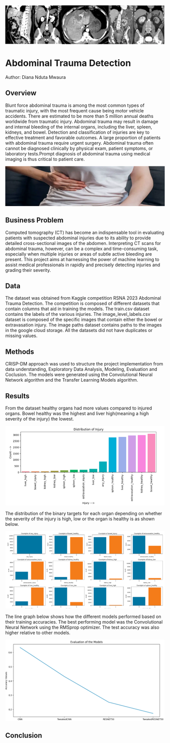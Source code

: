 ![blueprint](Images/ABDOM_1200x300.png)

# Abdominal Trauma Detection
Author: Diana Nduta Mwaura

## Overview
Blunt force abdominal trauma is among the most common types of traumatic injury, with the most frequent cause being motor vehicle accidents. There are estimated to be more than 5 million annual deaths worldwide from traumatic injury. Abdominal trauma may result in damage and internal bleeding of the internal organs, including the liver, spleen, kidneys, and bowel. Detection and classification of injuries are key to effective treatment and favorable outcomes. A large proportion of patients with abdominal trauma require urgent surgery. Abdominal trauma often cannot be diagnosed clinically by physical exam, patient symptoms, or laboratory tests.Prompt diagnosis of abdominal trauma using medical imaging is thus critical to patient care.

![blueprint](Images/abdominal-injuries_3_1200x300.jpg)

## Business Problem
Computed tomography (CT) has become an indispensable tool in evaluating patients with suspected abdominal injuries due to its ability to provide detailed cross-sectional images of the abdomen. Interpreting CT scans for abdominal trauma, however, can be a complex and time-consuming task, especially when multiple injuries or areas of subtle active bleeding are present. This project aims at harnessing the power of machine learning to assist medical professionals in rapidly and precisely detecting injuries and grading their severity.

## Data 
The dataset was obtained from Kaggle competition RSNA 2023 Abdominal Trauma Detection. The competition is composed of different datasets that contain columns that aid in training the models. The train.csv dataset contains the labels of the various injuries. The image_level_labels.csv dataset is composed of the specific images that contain either the bowel or extravasation injury. The image paths dataset contains paths to the images in the google cloud storage. All the datasets did not have duplicates or missing values.

## Methods
CRISP-DM approach was used to structure the project implementation from data understanding, Exploratory Data Analysis, Modeling, Evaluation and Coclusion. The models were generated using the Convolutional Neural Network algorithm and the Transfer Learning Models algorithm.

## Results
From the dataset healthy organs had more values compared to injured organs. Bowel healthy was the highest and liver high(meaning a high severity of the injury) the lowest.

![blueprint](Images/distribution.PNG)

The distribution of the binary targets for each organ depending on whether the severity of the injury is high, low or the organ is healthy is as shown below.

![blueprint](Images/countplot.PNG)

The line graph below shows how the different models performed based on their training accuracies. The best performing model was the Convolutional Neural Network using the RMSprop optimizer. The test accuracy was also higher relative to other models.

![blueprint](Images/evaluation.PNG)

## Conclusion
